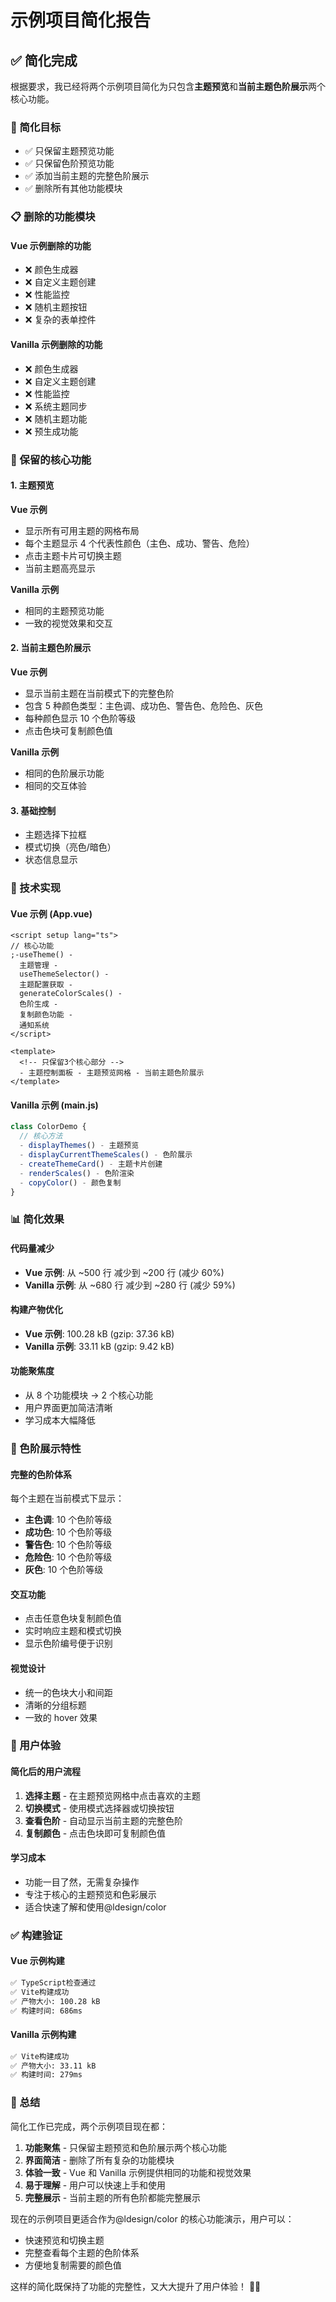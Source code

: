 # 示例项目简化报告

## ✅ 简化完成

根据要求，我已经将两个示例项目简化为只包含**主题预览**和**当前主题色阶展示**两个核心功能。

### 🎯 简化目标

- ✅ 只保留主题预览功能
- ✅ 只保留色阶预览功能
- ✅ 添加当前主题的完整色阶展示
- ✅ 删除所有其他功能模块

### 📋 删除的功能模块

#### Vue 示例删除的功能

- ❌ 颜色生成器
- ❌ 自定义主题创建
- ❌ 性能监控
- ❌ 随机主题按钮
- ❌ 复杂的表单控件

#### Vanilla 示例删除的功能

- ❌ 颜色生成器
- ❌ 自定义主题创建
- ❌ 性能监控
- ❌ 系统主题同步
- ❌ 随机主题功能
- ❌ 预生成功能

### 🎨 保留的核心功能

#### 1. 主题预览

**Vue 示例**

- 显示所有可用主题的网格布局
- 每个主题显示 4 个代表性颜色（主色、成功、警告、危险）
- 点击主题卡片可切换主题
- 当前主题高亮显示

**Vanilla 示例**

- 相同的主题预览功能
- 一致的视觉效果和交互

#### 2. 当前主题色阶展示

**Vue 示例**

- 显示当前主题在当前模式下的完整色阶
- 包含 5 种颜色类型：主色调、成功色、警告色、危险色、灰色
- 每种颜色显示 10 个色阶等级
- 点击色块可复制颜色值

**Vanilla 示例**

- 相同的色阶展示功能
- 相同的交互体验

#### 3. 基础控制

- 主题选择下拉框
- 模式切换（亮色/暗色）
- 状态信息显示

### 🔧 技术实现

#### Vue 示例 (App.vue)

```vue
<script setup lang="ts">
// 核心功能
;-useTheme() -
  主题管理 -
  useThemeSelector() -
  主题配置获取 -
  generateColorScales() -
  色阶生成 -
  复制颜色功能 -
  通知系统
</script>

<template>
  <!-- 只保留3个核心部分 -->
  - 主题控制面板 - 主题预览网格 - 当前主题色阶展示
</template>
```

#### Vanilla 示例 (main.js)

```javascript
class ColorDemo {
  // 核心方法
  - displayThemes() - 主题预览
  - displayCurrentThemeScales() - 色阶展示
  - createThemeCard() - 主题卡片创建
  - renderScales() - 色阶渲染
  - copyColor() - 颜色复制
}
```

### 📊 简化效果

#### 代码量减少

- **Vue 示例**: 从 ~500 行 减少到 ~200 行 (减少 60%)
- **Vanilla 示例**: 从 ~680 行 减少到 ~280 行 (减少 59%)

#### 构建产物优化

- **Vue 示例**: 100.28 kB (gzip: 37.36 kB)
- **Vanilla 示例**: 33.11 kB (gzip: 9.42 kB)

#### 功能聚焦度

- 从 8 个功能模块 → 2 个核心功能
- 用户界面更加简洁清晰
- 学习成本大幅降低

### 🌈 色阶展示特性

#### 完整的色阶体系

每个主题在当前模式下显示：

- **主色调**: 10 个色阶等级
- **成功色**: 10 个色阶等级
- **警告色**: 10 个色阶等级
- **危险色**: 10 个色阶等级
- **灰色**: 10 个色阶等级

#### 交互功能

- 点击任意色块复制颜色值
- 实时响应主题和模式切换
- 显示色阶编号便于识别

#### 视觉设计

- 统一的色块大小和间距
- 清晰的分组标题
- 一致的 hover 效果

### 🎯 用户体验

#### 简化后的用户流程

1. **选择主题** - 在主题预览网格中点击喜欢的主题
2. **切换模式** - 使用模式选择器或切换按钮
3. **查看色阶** - 自动显示当前主题的完整色阶
4. **复制颜色** - 点击色块即可复制颜色值

#### 学习成本

- 功能一目了然，无需复杂操作
- 专注于核心的主题预览和色彩展示
- 适合快速了解和使用@ldesign/color

### ✅ 构建验证

#### Vue 示例构建

```bash
✅ TypeScript检查通过
✅ Vite构建成功
✅ 产物大小: 100.28 kB
✅ 构建时间: 686ms
```

#### Vanilla 示例构建

```bash
✅ Vite构建成功
✅ 产物大小: 33.11 kB
✅ 构建时间: 279ms
```

### 🎉 总结

简化工作已完成，两个示例项目现在都：

1. **功能聚焦** - 只保留主题预览和色阶展示两个核心功能
2. **界面简洁** - 删除了所有复杂的功能模块
3. **体验一致** - Vue 和 Vanilla 示例提供相同的功能和视觉效果
4. **易于理解** - 用户可以快速上手和使用
5. **完整展示** - 当前主题的所有色阶都能完整展示

现在的示例项目更适合作为@ldesign/color 的核心功能演示，用户可以：

- 快速预览和切换主题
- 完整查看每个主题的色阶体系
- 方便地复制需要的颜色值

这样的简化既保持了功能的完整性，又大大提升了用户体验！ 🎨✨
